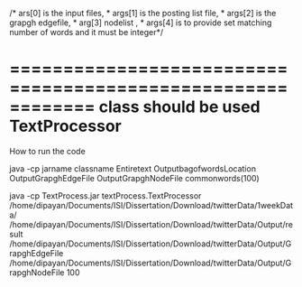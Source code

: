 /*
ars[0] is the input files,
	 *  args[1] is the posting list file, 
	 * args[2] is the grapgh edgefile,
	 * arg[3] nodelist   ,
	 * args[4] is to provide set matching number of words and it must be integer*/


============================================================
class should be used TextProcessor
============================================================
How to run the code

java -cp jarname classname Entiretext OutputbagofwordsLocation   OutputGrapghEdgeFile OutputGrapghNodeFile commonwords(100)




java -cp TextProcess.jar textProcess.TextProcessor /home/dipayan/Documents/ISI/Dissertation/Download/twitterData/1weekData/ /home/dipayan/Documents/ISI/Dissertation/Download/twitterData/Output/result   /home/dipayan/Documents/ISI/Dissertation/Download/twitterData/Output/GrapghEdgeFile /home/dipayan/Documents/ISI/Dissertation/Download/twitterData/Output/GrapghNodeFile 100

